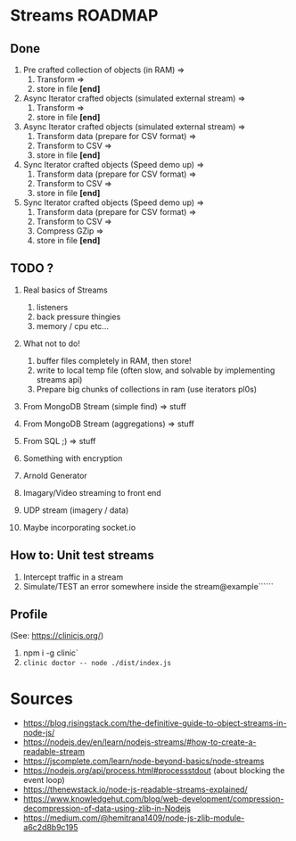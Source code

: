 

# Streams ROADMAP

## Done
1. Pre crafted collection of objects (in RAM) =>
    1. Transform =>
    1. store in file **[end]**
1. Async Iterator crafted objects (simulated external stream) =>
    1. Transform =>
    1. store in file **[end]**
1. Async Iterator crafted objects (simulated external stream) =>
    1. Transform data (prepare for CSV format) => 
    1. Transform to CSV =>
    1. store in file **[end]**
1. Sync Iterator crafted objects (Speed demo up) =>
    1. Transform data (prepare for CSV format) =>
    1. Transform to CSV =>
    1. store in file **[end]**
1. Sync Iterator crafted objects (Speed demo up) =>
    1. Transform data (prepare for CSV format) =>
    1. Transform to CSV =>
    1. Compress GZip =>
    1. store in file **[end]**
## TODO ?
1. Real basics of Streams
    1. listeners
    1. back pressure thingies
    1. memory / cpu etc...
1. What not to do!
    1. buffer files completely in RAM, then store!
    1. write to local temp file (often slow, and solvable by implementing streams api)
    1. Prepare big chunks of collections in ram (use iterators pl0s)

1. From MongoDB Stream (simple find) => stuff
1. From MongoDB Stream (aggregations) => stuff
1. From SQL ;) => stuff
1. Something with encryption
1. Arnold Generator
1. Imagary/Video streaming to front end
1. UDP stream (imagery / data)
1. Maybe incorporating socket.io
## How to: Unit test streams
1. Intercept traffic in a stream
1. Simulate/TEST an error somewhere inside the stream@example``````

## Profile

(See: https://clinicjs.org/)

1.  npm i -g clinic`
1. `clinic doctor -- node ./dist/index.js`
# Sources

- https://blog.risingstack.com/the-definitive-guide-to-object-streams-in-node-js/
- https://nodejs.dev/en/learn/nodejs-streams/#how-to-create-a-readable-stream
- https://jscomplete.com/learn/node-beyond-basics/node-streams
- https://nodejs.org/api/process.html#processstdout (about blocking the event loop)
- https://thenewstack.io/node-js-readable-streams-explained/
- https://www.knowledgehut.com/blog/web-development/compression-decompression-of-data-using-zlib-in-Nodejs
- https://medium.com/@hemitrana1409/node-js-zlib-module-a6c2d8b9c195